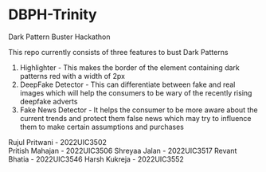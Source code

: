 # DBPH-Trinity
Dark Pattern Buster Hackathon

This repo currently consists of three features to bust Dark Patterns
1. Highlighter - This makes the border of the element containing dark patterns red with a width of 2px
2. DeepFake Detector - This can differentiate between fake and real images which will help the consumers to be wary of the recently rising deepfake adverts
3. Fake News Detector - It helps the consumer to be more aware about the current trends and protect them false news which may try to influence them to make certain assumptions and purchases

Rujul Pritwani - 2022UIC3502<br/>
Pritish Mahajan - 2022UIC3506
Shreyaa Jalan - 2022UIC3517
Revant Bhatia - 2022UIC3546
Harsh Kukreja - 2022UIC3552
